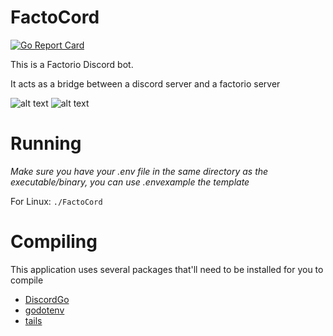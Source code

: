 ﻿# FactoCord
[![Go Report Card](https://goreportcard.com/badge/github.com/FactoKit/FactoCord)](https://goreportcard.com/report/github.com/FactoKit/FactoCord)

This is a Factorio Discord bot.

It acts as a bridge between a discord server and a factorio server

![alt text](http://i.imgur.com/QjS1D01.png "What in-game chat looks like on Discord")
![alt text](http://i.imgur.com/TC8H8Hk.png "What Discord chat looks like in-game")


# Running
*Make sure you have your .env file in the same directory as the executable/binary, you can use .envexample the template*

For Linux:
`./FactoCord`


# Compiling

This application uses several packages that'll need to be installed for you to compile

- [DiscordGo](https://github.com/bwmarrin/discordgo)
- [godotenv](https://github.com/joho/godotenv/)
- [tails](https://github.com/hpcloud/tail)
